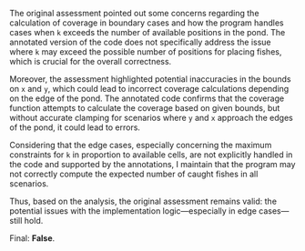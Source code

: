 The original assessment pointed out some concerns regarding the calculation of coverage in boundary cases and how the program handles cases when `k` exceeds the number of available positions in the pond. The annotated version of the code does not specifically address the issue where `k` may exceed the possible number of positions for placing fishes, which is crucial for the overall correctness.

Moreover, the assessment highlighted potential inaccuracies in the bounds on `x` and `y`, which could lead to incorrect coverage calculations depending on the edge of the pond. The annotated code confirms that the coverage function attempts to calculate the coverage based on given bounds, but without accurate clamping for scenarios where `y` and `x` approach the edges of the pond, it could lead to errors.

Considering that the edge cases, especially concerning the maximum constraints for `k` in proportion to available cells, are not explicitly handled in the code and supported by the annotations, I maintain that the program may not correctly compute the expected number of caught fishes in all scenarios.

Thus, based on the analysis, the original assessment remains valid: the potential issues with the implementation logic—especially in edge cases—still hold.

Final: **False**.